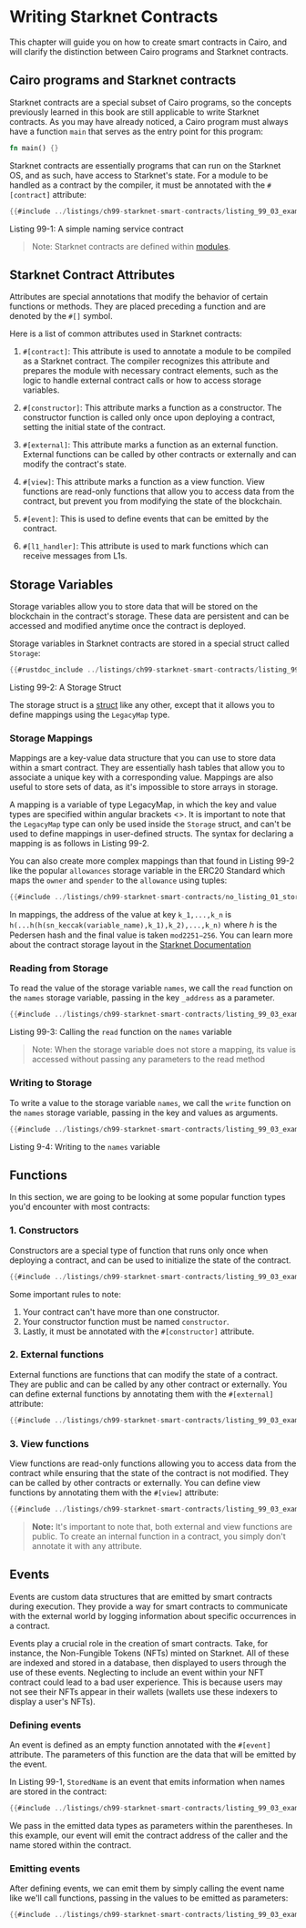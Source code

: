 # Writing Starknet Contracts

This chapter will guide you on how to create smart contracts in Cairo, and will clarify the distinction between Cairo programs and Starknet contracts.

## Cairo programs and Starknet contracts

Starknet contracts are a special subset of Cairo programs, so the concepts previously learned in this book are still applicable to write Starknet contracts.
As you may have already noticed, a Cairo program must always have a function `main` that serves as the entry point for this program:

```rust
fn main() {}
```

Starknet contracts are essentially programs that can run on the Starknet OS, and as such, have access to Starknet's state. For a module to be handled as a contract by the compiler, it must be annotated with the `#[contract]` attribute:

```rust
{{#include ../listings/ch99-starknet-smart-contracts/listing_99_03_example_contract.cairo:all}}
```

<span class="caption">Listing 99-1: A simple naming service contract</span>

> Note: Starknet contracts are defined within [modules](./ch06-02-defining-modules-to-control-scope.md).

## Starknet Contract Attributes

Attributes are special annotations that modify the behavior of certain functions or methods. They are placed preceding a function and are denoted by the `#[]` symbol.

<!-- TODO: Appendix on attributes -->

Here is a list of common attributes used in Starknet contracts:

1. `#[contract]`: This attribute is used to annotate a module to be compiled as a Starknet contract.
   The compiler recognizes this attribute and prepares the module with necessary contract elements,
   such as the logic to handle external contract calls or how to access storage variables.

2. `#[constructor]`: This attribute marks a function as a constructor. The constructor function is called only once upon deploying a contract, setting the initial state of the contract.

3. `#[external]`: This attribute marks a function as an external function. External functions can be called by other contracts or externally and can modify the contract's state.

4. `#[view]`: This attribute marks a function as a view function. View functions are read-only functions that allow you to access data from the contract, but prevent you from modifying the state of the blockchain.

5. `#[event]`: This is used to define events that can be emitted by the contract.

6. `#[l1_handler]`: This attribute is used to mark functions which can receive messages from L1s.

## Storage Variables

Storage variables allow you to store data that will be stored on the blockchain in the contract's storage. These data are persistent and can be accessed and modified anytime once the contract is deployed.

Storage variables in Starknet contracts are stored in a special struct called `Storage`:

```rust
{{#rustdoc_include ../listings/ch99-starknet-smart-contracts/listing_99_02.cairo:here}}
```

<span class="caption">Listing 99-2: A Storage Struct</span>

The storage struct is a [struct](./ch04-00-using-structs-to-structure-related-data.md) like any other,
except that it allows you to define mappings using the `LegacyMap` type.

### Storage Mappings

Mappings are a key-value data structure that you can use to store data within a smart contract. They are essentially hash tables that allow you to associate a unique key with a corresponding value. Mappings are also useful to store sets of data, as it's impossible to store arrays in storage.

A mapping is a variable of type LegacyMap, in which the key and value types are specified within angular brackets <>.
It is important to note that the `LegacyMap` type can only be used inside the `Storage` struct, and can't be used to define mappings in user-defined structs.
The syntax for declaring a mapping is as follows in Listing 99-2.

You can also create more complex mappings than that found in Listing 99-2 like the popular `allowances` storage variable in the ERC20 Standard which maps the `owner` and `spender` to the `allowance` using tuples:

```rust
{{#include ../listings/ch99-starknet-smart-contracts/no_listing_01_storage_mapping.cairo:here}}
```

In mappings, the address of the value at key `k_1,...,k_n` is `h(...h(h(sn_keccak(variable_name),k_1),k_2),...,k_n)` where ℎ
is the Pedersen hash and the final value is taken `mod2251−256`. You can learn more about the contract storage layout in the [Starknet Documentation](https://docs.starknet.io/documentation/architecture_and_concepts/Contracts/contract-storage/#storage_variables)

### Reading from Storage

To read the value of the storage variable `names`, we call the `read` function on the `names` storage variable, passing in the key `_address` as a parameter.

```rust
{{#include ../listings/ch99-starknet-smart-contracts/listing_99_03_example_contract.cairo:read}}
```

<span class="caption">Listing 99-3: Calling the `read` function on the `names` variable</span>

> Note: When the storage variable does not store a mapping, its value is accessed without passing any parameters to the read method

### Writing to Storage

To write a value to the storage variable `names`, we call the `write` function on the `names` storage variable, passing in the key and values as arguments.

```rust
{{#include ../listings/ch99-starknet-smart-contracts/listing_99_03_example_contract.cairo:write}}
```

<span class="caption">Listing 9-4: Writing to the `names` variable</span>

## Functions

In this section, we are going to be looking at some popular function types you'd encounter with most contracts:

### 1. Constructors

Constructors are a special type of function that runs only once when deploying a contract, and can be used to initialize the state of the contract.

```rust
{{#include ../listings/ch99-starknet-smart-contracts/listing_99_03_example_contract.cairo:constructor}}
```

Some important rules to note:

1. Your contract can't have more than one constructor.
2. Your constructor function must be named `constructor`.
3. Lastly, it must be annotated with the `#[constructor]` attribute.

### 2. External functions

External functions are functions that can modify the state of a contract. They are public and can be called by any other contract or externally.
You can define external functions by annotating them with the `#[external]` attribute:

```rust
{{#include ../listings/ch99-starknet-smart-contracts/listing_99_03_example_contract.cairo:external}}
```

### 3. View functions

View functions are read-only functions allowing you to access data from the contract while ensuring that the state of the contract is not modified. They can be called by other contracts or externally.
You can define view functions by annotating them with the `#[view]` attribute:

```rust
{{#include ../listings/ch99-starknet-smart-contracts/listing_99_03_example_contract.cairo:view}}
```

> **Note:** It's important to note that, both external and view functions are public. To create an internal function in a contract, you simply don't annotate it with any attribute.

## Events

Events are custom data structures that are emitted by smart contracts during execution.
They provide a way for smart contracts to communicate with the external world by logging information
about specific occurrences in a contract.

Events play a crucial role in the creation of smart contracts. Take, for instance, the Non-Fungible Tokens (NFTs) minted on Starknet. All of these are indexed and stored in a database, then displayed to users through the use of these events. Neglecting to include an event within your NFT contract could lead to a bad user experience. This is because users may not see their NFTs appear in their wallets (wallets use these indexers to display a user's NFTs).

### Defining events

An event is defined as an empty function annotated with the `#[event]` attribute. The parameters of this function
are the data that will be emitted by the event.

In Listing 99-1, `StoredName` is an event that emits information when names are stored in the contract:

```rust
{{#include ../listings/ch99-starknet-smart-contracts/listing_99_03_example_contract.cairo:event}}
```

We pass in the emitted data types as parameters within the parentheses. In this example, our event will emit the contract address of the caller and the name stored within the contract.

### Emitting events

After defining events, we can emit them by simply calling the event name like we'll call functions,
passing in the values to be emitted as parameters:

```rust
{{#include ../listings/ch99-starknet-smart-contracts/listing_99_03_example_contract.cairo:emit_event}}
```
